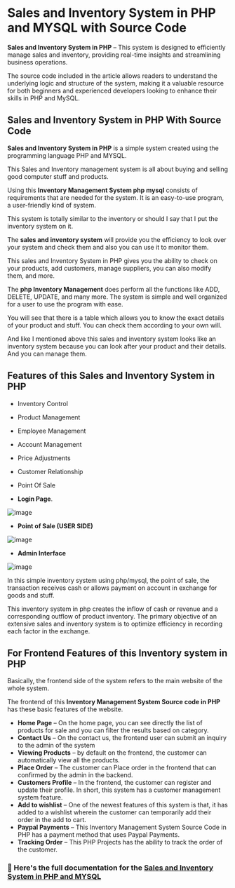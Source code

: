# Sales and Inventory System in PHP and MYSQL with Source Code

**Sales and Inventory System in PHP** – This system is designed to efficiently manage sales and inventory, providing real-time insights and streamlining business operations.

The source code included in the article allows readers to understand the underlying logic and structure of the system, making it a valuable resource for both beginners and experienced developers looking to enhance their skills in PHP and MySQL.

## Sales and Inventory System in PHP With Source Code

**Sales and Inventory System in PHP** is a simple system created using the programming language PHP and MYSQL.

This Sales and Inventory management system is all about buying and selling good computer stuff and products.

Using this **Inventory Management System php mysql** consists of requirements that are needed for the system. It is an easy-to-use program, a user-friendly kind of system.

This system is totally similar to the inventory or should I say that I put the inventory system on it.

The **sales and inventory system** will provide you the efficiency to look over your system and check them and also you can use it to monitor them.

This sales and Inventory System in PHP gives you the ability to check on your products, add customers, manage suppliers, you can also modify them, and more.

The **php Inventory Management** does perform all the functions like ADD, DELETE, UPDATE, and many more. The system is simple and well organized for a user to use the program with ease.

You will see that there is a table which allows you to know the exact details of your product and stuff. You can check them according to your own will.

And like I mentioned above this sales and inventory system looks like an inventory system because you can look after your product and their details. And you can manage them.

## Features of this Sales and Inventory System in PHP

* Inventory Control
* Product Management
* Employee Management
* Account Management
* Price Adjustments
* Customer Relationship
* Point Of Sale

* **Login Page**.

![image](https://github.com/user-attachments/assets/5f3038a5-4fae-4f16-96fb-e4902fbc1359)


* **Point of Sale (USER SIDE)**

![image](https://github.com/user-attachments/assets/1f04b21a-7170-4035-aa12-e3183765c9dc)


* **Admin Interface**

![image](https://github.com/user-attachments/assets/7adf7b49-1cbc-4eb8-ad19-6fc00d5470ef)

In this simple inventory system using php/mysql, the point of sale, the transaction receives cash or allows payment on account in exchange for goods and stuff.

This inventory system in php creates the inflow of cash or revenue and a corresponding outflow of product inventory. The primary objective of an extensive sales and inventory system is to optimize efficiency in recording each factor in the exchange.

## For Frontend Features of this Inventory system in PHP

Basically, the frontend side of the system refers to the main website of the whole system.

The frontend of this **Inventory Management System Source code in PHP** has these basic features of the website.

* **Home Page** – On the home page, you can see directly the list of products for sale and you can filter the results based on category.
* **Contact Us** – On the contact us, the frontend user can submit an inquiry to the admin of the system
* **Viewing Products** – by default on the frontend, the customer can automatically view all the products.
* **Place Order** – The customer can Place order in the frontend that can confirmed by the admin in the backend.
* **Customers Profile** – In the frontend, the customer can register and update their profile. In short, this system has a customer management system feature.
* **Add to wishlist** – One of the newest features of this system is that, it has added to a wishlist wherein the customer can temporarily add their order in the add to cart.
* **Paypal Payments** – This Inventory Management System Source Code in PHP has a payment method that uses Paypal Payments.
* **Tracking Order** – This PHP Projects has the ability to track the order of the customer.

### 📌 Here's the full documentation for the [Sales and Inventory System in PHP and MYSQL](https://itsourcecode.com/free-projects/php-project/sales-inventory-system-using-php-mysql/)




